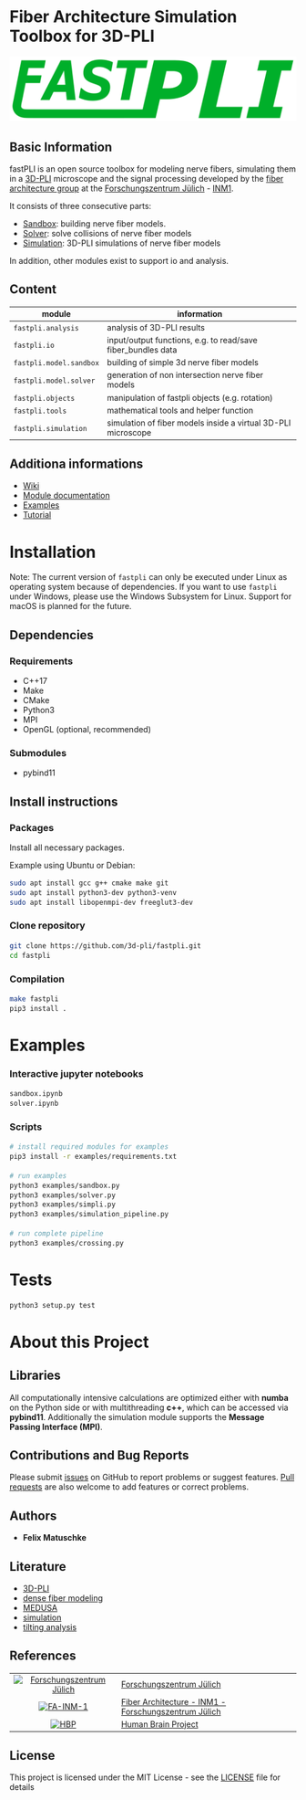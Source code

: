 <!--
________             ___________________________
___  __/_____ _________  /___  __ \__  /____  _/
__  /_ _  __ `/_  ___/  __/_  /_/ /_  /  __  /
_  __/ / /_/ /_(__  )/ /_ _  ____/_  /____/ /
/_/    \__,_/ /____/ \__/ /_/     /_____/___/
-->

# Fiber Architecture Simulation Toolbox for 3D-PLI

![fastpli-logo](logo.svg)

## Basic Information

fastPLI is an open source toolbox for modeling nerve fibers, simulating them in a [3D-PLI](https://dx.doi.org/10.3389%2Ffninf.2011.00034) microscope and the signal processing developed by the [fiber architecture group](https://www.fz-juelich.de/inm/inm-1/EN/Forschung/Fibre%20Architecture/Fibre%20Architecture_node.html) at the [Forschungszentrum Jülich](https://www.fz-juelich.de) - [INM1](https://www.fz-juelich.de/inm/inm-1/EN/Home/home_node.html).

It consists of three consecutive parts:

- [Sandbox](https://github.com/3d-pli/fastpli/wiki/Sandbox): building nerve fiber models.
- [Solver](https://github.com/3d-pli/fastpli/wiki/Solver): solve collisions of nerve fiber models
- [Simulation](https://github.com/3d-pli/fastpli/wiki/Simulation): 3D-PLI simulations of nerve fiber models

In addition, other modules exist to support io and analysis.

## Content

| module                  | information                                                   |
| ----------------------- | ------------------------------------------------------------- |
| `fastpli.analysis`      | analysis of 3D-PLI results                                    |
| `fastpli.io`            | input/output functions, e.g. to read/save fiber_bundles data  |
| `fastpli.model.sandbox` | building of simple 3d nerve fiber models                      |
| `fastpli.model.solver`  | generation of non intersection nerve fiber models             |
| `fastpli.objects`       | manipulation of fastpli objects (e.g. rotation)               |
| `fastpli.tools`         | mathematical tools and helper function                        |
| `fastpli.simulation`    | simulation of fiber models inside a virtual 3D-PLI microscope |

## Additiona informations

- [Wiki](https://github.com/3d-pli/fastpli/wiki)
- [Module documentation](https://3d-pli.github.io/fastpli/)
- [Examples](https://github.com/3d-pli/fastpli/tree/master/examples)
- [Tutorial](https://github.com/3d-pli/fastpli/tree/master/examples)

# Installation

Note: The current version of `fastpli` can only be executed under Linux as operating system because of dependencies.
If you want to use `fastpli` under Windows, please use the Windows Subsystem for Linux.
Support for macOS is planned for the future.

## Dependencies

### Requirements

- C++17
- Make
- CMake
- Python3
- MPI
- OpenGL (optional, recommended)

### Submodules

- pybind11

## Install instructions

### Packages

Install all necessary packages.

Example using Ubuntu or Debian:

```sh
sudo apt install gcc g++ cmake make git
sudo apt install python3-dev python3-venv
sudo apt install libopenmpi-dev freeglut3-dev
```

### Clone repository

```sh
git clone https://github.com/3d-pli/fastpli.git
cd fastpli
```

### Compilation

```sh
make fastpli
pip3 install .
```

# Examples

### Interactive jupyter notebooks

```sh
sandbox.ipynb
solver.ipynb
```

### Scripts

```sh
# install required modules for examples
pip3 install -r examples/requirements.txt

# run examples
python3 examples/sandbox.py
python3 examples/solver.py
python3 examples/simpli.py
python3 examples/simulation_pipeline.py

# run complete pipeline
python3 examples/crossing.py
```

# Tests

```sh
python3 setup.py test
```

# About this Project

## Libraries

All computationally intensive calculations are optimized either with **numba** on the Python side or with multithreading **c++**, which can be accessed via **pybind11**.
Additionally the simulation module supports the **Message Passing Interface (MPI)**.

## Contributions and Bug Reports

Please submit [issues](https://github.com/3d-pli/fastpli/issues) on GitHub to report
problems or suggest features. [Pull requests](https://github.com/3d-pli/fastpli/pulls)
are also welcome to add features or correct problems.

## Authors

- **Felix Matuschke**

## Literature

- [3D-PLI](https://dx.doi.org/10.3389%2Ffninf.2011.00034)
- [dense fiber modeling](https://arxiv.org/abs/1901.10284)
- [MEDUSA](https://doi.org/10.1016/j.neuroimage.2019.02.055)
- [simulation](https://doi.org/10.1016/j.neuroimage.2015.02.020)
- [tilting analysis](https://doi.org/10.3389/fnana.2018.00075)

## References

|                                                                                                                                                                                  |                                                                                                                                                              |
| :------------------------------------------------------------------------------------------------------------------------------------------------------------------------------: | ------------------------------------------------------------------------------------------------------------------------------------------------------------ |
|                  [![Forschungszentrum Jülich](https://www.fz-juelich.de/SharedDocs/Bilder/INM/INM-1/EN/FZj_Logo.jpg?__blob=normal)](https://www.fz-juelich.de)                   | [Forschungszentrum Jülich](https://www.fz-juelich.de)                                                                                                        |
| [![FA-INM-1](https://avatars2.githubusercontent.com/u/51479655?s=200&v=4)](https://www.fz-juelich.de/inm/inm-1/EN/Forschung/Fibre%20Architecture/Fibre%20Architecture_node.html) | [Fiber Architecture - INM1 - Forschungszentrum Jülich](https://www.fz-juelich.de/inm/inm-1/EN/Forschung/Fibre%20Architecture/Fibre%20Architecture_node.html) |
|                                 [![HBP](https://sos-ch-dk-2.exo.io/public-website-production/img/HBP.png)](https://www.humanbrainproject.eu/en/)                                 | [Human Brain Project](https://www.humanbrainproject.eu/en/)                                                                                                  |

## License

This project is licensed under the MIT License - see the [LICENSE](LICENSE) file for details

